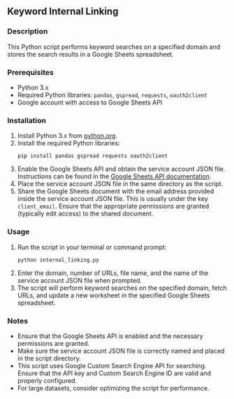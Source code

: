 ## Keyword Internal Linking

### Description
This Python script performs keyword searches on a specified domain and stores the search results in a Google Sheets spreadsheet.

### Prerequisites
- Python 3.x
- Required Python libraries: `pandas`, `gspread`, `requests`, `oauth2client`
- Google account with access to Google Sheets API

### Installation
1. Install Python 3.x from [python.org](https://www.python.org/downloads/).
2. Install the required Python libraries:
   ```
   pip install pandas gspread requests oauth2client
   ```
3. Enable the Google Sheets API and obtain the service account JSON file. Instructions can be found in the [Google Sheets API documentation](https://developers.google.com/sheets/api/quickstart/python).
4. Place the service account JSON file in the same directory as the script.
5. Share the Google Sheets document with the email address provided inside the service account JSON file. This is usually under the key `client_email`. Ensure that the appropriate permissions are granted (typically edit access) to the shared document.

### Usage
1. Run the script in your terminal or command prompt:
   ```
   python internal_linking.py
   ```
2. Enter the domain, number of URLs, file name, and the name of the service account JSON file when prompted.
3. The script will perform keyword searches on the specified domain, fetch URLs, and update a new worksheet in the specified Google Sheets spreadsheet.

### Notes
- Ensure that the Google Sheets API is enabled and the necessary permissions are granted.
- Make sure the service account JSON file is correctly named and placed in the script directory.
- This script uses Google Custom Search Engine API for searching. Ensure that the API key and Custom Search Engine ID are valid and properly configured.
- For large datasets, consider optimizing the script for performance.
